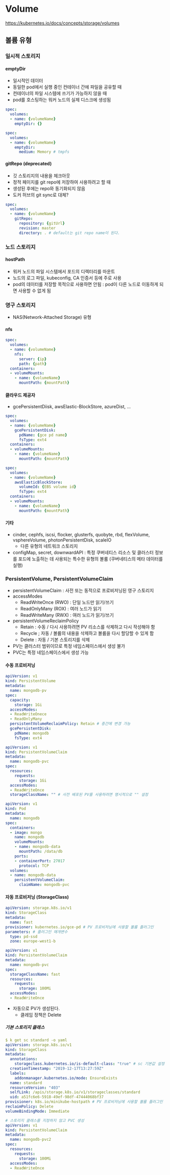 # Volume

<https://kubernetes.io/docs/concepts/storage/volumes>

## 볼륨 유형

### 일시적 스토리지

#### emptyDir

* 일시적인 데이터
* 동일한 pod에서 실행 중인 컨테이너 간에 파일을 공유할 때
* 컨테이너의 파일 시스템에 쓰기가 가능하지 않을 때
* pod를 호스팅하는 워커 노드의 실제 디스크에 생성됨

```yaml
spec:
  volumes:
  - name: {volumeName}
    emptyDir: {}
```
```yaml
spec:
  volumes:
  - name: {volumeName}
    emptyDir:
      medium: Memory # tmpfs
```

#### gitRepo (deprecated)

* 깃 스토리지의 내용을 체크아웃
* 정적 페이지를 git repo에 저장하여 사용하려고 할 때
* 생성된 후에는 repo와 동기화되지 않음
* 도커 허브의 git sync로 대체?

```yaml
spec:
  volumes:
  - name: {volumeName}
    gitRepo:
      repository: {gitUrl}
      revision: master
      directory: . # default는 git repo name이 된다.
```

### 노드 스토리지

#### hostPath

* 워커 노드의 파일 시스템에서 포드의 디렉터리를 마운트
* 노드의 로그 파일, kubeconfig, CA 인증서 등에 주로 사용
* pod의 데이터를 저장할 목적으로 사용하면 안됨 : pod이 다른 노드로 이동하게 되면 사용할 수 없게 됨

### 영구 스토리지

* NAS(Network-Attached Storage) 유형

#### nfs

```yaml
spec:
  volumes:
  - name: {volumeName}
    nfs:
      server: {ip}
      path: {path}
  containers:
  - volumeMounts:
    - name: {volumeName}
      mountPath: {mountPath}
```

#### 클라우드 제공자

* gcePersistentDiisk, awsElastic-BlockStore, azureDist, ...

```yaml
spec:
  volumes:
  - name: {volumeName}
    gcePersistentDisk:
      pdName: {gce pd name}
      fsType: ext4
  containers:
  - volumeMounts:
    - name: {volumeName}
      mountPath: {mountPath}

spec:
  volumes:
  - name: {volumeName}
    awsElasticBlockStore:
      volumeId: {EBS volume id}
      fsType: ext4
  containers:
  - volumeMounts:
    - name: {volumeName}
      mountPath: {mountPath}
```

#### 기타

* cinder, cephfs, iscsi, flocker, glusterfs, quobyte, rbd, flexVolume, vsphereVolume, photonPersistentDisk, scaleIO
  * 다른 유형의 네트워크 스토리지
* configMap, secret, downwardAPI : 특정 쿠버네티스 리소스 및 클러스터 정보를 포드에 노출하는 데 사용되는 특수한 유형의 볼륨 (쿠버네티스의 메타 데이터를 실행)

### PersistentVolume, PersistentVolumeClaim

* persistentVolumeClaim : 사전 또는 동적으로 프로비저닝된 영구 스토리지
* accessModes
  * ReadWriteOnce (RWO) : 단일 노드만 읽기/쓰기
  * ReadOnlyMany (ROX) : 여러 노드가 읽기
  * ReadWriteMany (RWX) : 여러 노드가 읽기/쓰기
* persistentVolumeReclaimPolicy
  * Retain : 수동 / 다시 사용하려면 PV 리소스를 삭제하고 다시 작성해야 함
  * Recycle ; 자동 / 볼륨의 내용을 삭제하고 볼륨을 다시 할당할 수 있게 함
  * Delete : 자동 / 기본 스토리지를 삭제
* PV는 클러스터 범위이므로 특정 네임스페이스에서 생성 불가
* PVC는 특정 네임스페이스에서 생성 가능


#### 수동 프로비저닝

```yaml
apiVersion: v1
kind: PersistentVolume
metadata:
  name: mongodb-pv
spec:
  capacity:
    storage: 1Gi
  accessModes:
  - ReadWriteOnece
  - ReadOnlyMany
  persistentVolumeReclaimPolicy: Retain # 중간에 변경 가능
  gcePersistentDisk:
    pdName: mongodb
    fsType: ext4

apiVersion: v1
kind: PersistentVolumeClaim
metadata:
  name: mongodb-pvc
spec:
  resources:
    requests:
      storage: 1Gi
  accessModes:
  - ReadWriteOnce
  storageClassName: "" # 사전 배포된 PV를 사용하려면 명시적으로 "" 설정

apiVersion: v1
kind: Pod
metadata:
  name: mongodb
spec:
  containers:
  - image: mongo
    name: mongodb
    volumeMounts:
    - name: mongodb-data
      mountPath: /data/db
    ports:
    - containerPort: 27017
      protocol: TCP
  volumes:
  - name: mongodb-data
    persistentVolumeClaim:
      claimName: mongodb-pvc
```

#### 자동 프로비저닝 (StorageClass)

```yaml
apiVersion: storage.k8s.io/v1
kind: StorageClass
metadata:
  name: fast
provisioner: kubernetes.io/gce-pd # PV 프로비저닝에 사용할 볼륨 플러그인
parameters: # 플러그인 매개변수
  type: pd-ssd
  zone: europe-west1-b

apiVersion: v1
kind: PersistentVolumeClaim
metadata:
  name: mongodb-pvc
spec:
  storageClassName: fast
  resources:
    requests:
      storage: 100Mi
  accessModes:
  - ReadWriteOnce
```

* 자동으로 PV가 생성된다.
  * 클레임 정책은 Delete

##### 기본 스토리지 클래스

```yaml
$ k get sc standard -o yaml
apiVersion: storage.k8s.io/v1
kind: StorageClass
metadata:
  annotations:
    storageclass.kubernetes.io/is-default-class: "true" # sc 기본값 설정
  creationTimestamp: "2019-12-17T13:27:59Z"
  labels:
    addonmanager.kubernetes.io/mode: EnsureExists
  name: standard
  resourceVersion: "403"
  selfLink: /apis/storage.k8s.io/v1/storageclasses/standard
  uid: a51fc6e6-5918-49ef-98df-47444068bf37
provisioner: k8s.io/minikube-hostpath # PV 프로비저닝에 사용할 볼륨 플러그인
reclaimPolicy: Delete
volumeBindingMode: Immediate

# 스토리지 클래스를 지정하지 않고 PVC 생성
apiVersion: v1
kind: PersistentVolumeClaim
metadata:
  name: mongodb-pvc2
spec:
  resources:
    requests:
      storage: 100Mi
  accessModes:
  - ReadWriteOnce
```
